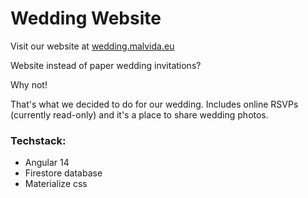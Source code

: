 # Wedding Website

Visit our website at [wedding.malvida.eu](https://wedding.malvida.eu)

Website instead of paper wedding invitations?

Why not!

That's what we decided to do for our wedding. Includes online RSVPs (currently read-only) and it's a place to share wedding photos.

### Techstack:
 - Angular 14
 - Firestore database
 - Materialize css